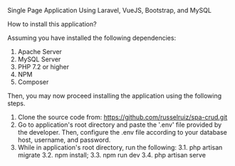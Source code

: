 Single Page Application Using Laravel, VueJS, Bootstrap, and MySQL

How to install this application?

Assuming you have installed the following dependencies:

1. Apache Server
2. MySQL Server
3. PHP 7.2 or higher
4. NPM
5. Composer

Then, you may now proceed installing the application using the following steps.

1. Clone the source code from: https://github.com/russelruiz/spa-crud.git
2. Go to application's root directory and paste the '.env' file provided by the developer. Then, configure the .env file according to your database host, username, and password.
3. While in application's root directory, run the following:
	3.1. php artisan migrate
	3.2. npm install;
	3.3. npm run dev
	3.4. php artisan serve
